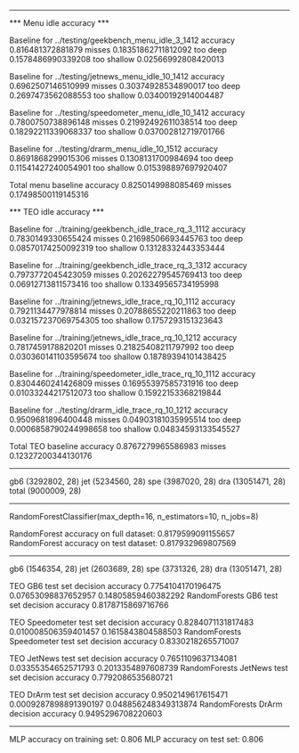 ---------------------------------------------------------
*** Menu idle accuracy ***

Baseline for ../testing/geekbench_menu_idle_3_1412
accuracy 0.816481372881879
misses 0.18351862711812092
too deep 0.1578486990339208 too shallow 0.02566992808420013

Baseline for ../testing/jetnews_menu_idle_10_1412
accuracy 0.6962507146510999
misses 0.30374928534890017
too deep 0.2697473562088553 too shallow 0.03400192914004487

Baseline for ../testing/speedometer_menu_idle_10_1412
accuracy 0.7800750738896148
misses 0.21992492611038514
too deep 0.18292211339068337 too shallow 0.037002812719701766

Baseline for ../testing/drarm_menu_idle_10_1512
accuracy 0.8691868299015306
misses 0.1308131700984694
too deep 0.11541427240054901 too shallow 0.015398897697920407

Total menu baseline
accuracy 0.8250149988085469
misses 0.17498500119145316


*** TEO idle accuracy ***

Baseline for ../training/geekbench_idle_trace_rq_3_1112
accuracy 0.7830149330655424
misses 0.21698506693445763
too deep 0.08570174250092319 too shallow 0.13128332443353444

Baseline for ../training/geekbench_idle_trace_rq_3_1312
accuracy 0.7973772045423059
misses 0.20262279545769413
too deep 0.06912713811573416 too shallow 0.13349565734195998

Baseline for ../training/jetnews_idle_trace_rq_10_1112
accuracy 0.7921134477978814
misses 0.20788655220211863
too deep 0.032157237069754305 too shallow 0.1757293151323643

Baseline for ../training/jetnews_idle_trace_rq_10_1212
accuracy 0.7817459178820201
misses 0.21825408211797992
too deep 0.030360141103595674 too shallow 0.18789394101438425

Baseline for ../training/speedometer_idle_trace_rq_10_1112
accuracy 0.8304460241426809
misses 0.16955397585731916
too deep 0.01033244217512073 too shallow 0.15922153368219844

Baseline for ../testing/drarm_idle_trace_rq_10_1212
accuracy 0.9509681896400448
misses 0.04903181035995514
too deep 0.0006858790244998658 too shallow 0.04834593133545527

Total TEO baseline
accuracy 0.8767279965586983
misses 0.12327200344130176

------------------------------------------------

gb6 (3292802, 28)
jet (5234560, 28)
spe (3987020, 28)
dra (13051471, 28)
total (9000009, 28)

------------------------------------------------

RandomForestClassifier(max_depth=16, n_estimators=10, n_jobs=8)

RandomForest accuracy on full dataset:  0.8179599091155657
RandomForest accuracy on test dataset:  0.817932969807569

---------------------------------------------------

gb6 (1546354, 28)
jet (2603689, 28)
spe (3731326, 28)
dra (13051471, 28)

TEO GB6 test set decision accuracy 0.7754104170196475 0.07653098837652957 0.14805859460382292
RandomForests GB6 test set decision accuracy 0.8178715869716766

TEO Speedometer test set decision accuracy 0.8284071131817483 0.010008506359401457 0.1615843804588503
RandomForests Speedometer test set decision accuracy 0.8330218265571007

TEO JetNews test set decision accuracy 0.7651109637134081 0.03355354652571793 0.2013354897608739
RandomForests JetNews test set decision accuracy 0.7792086535680721

TEO DrArm test set decision accuracy 0.9502149617615471 0.0009287898891390197 0.048856248349313874
RandomForests DrArm decision accuracy 0.9495296708220603

---------------------------------------------------------

MLP accuracy on training set: 0.806
MLP accuracy on test set: 0.806

